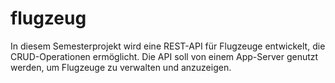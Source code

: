 # flugzeug
In diesem Semesterprojekt wird eine REST-API für Flugzeuge entwickelt, die CRUD-Operationen ermöglicht. Die API soll von einem App-Server genutzt werden, um Flugzeuge zu verwalten und anzuzeigen.
